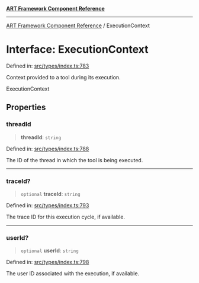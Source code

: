 [**ART Framework Component Reference**](../README.md)

***

[ART Framework Component Reference](../README.md) / ExecutionContext

# Interface: ExecutionContext

Defined in: [src/types/index.ts:783](https://github.com/hashangit/ART/blob/fe46dfaaacd3f198d9540925c3184fcab0f9c813/src/types/index.ts#L783)

Context provided to a tool during its execution.

 ExecutionContext

## Properties

### threadId

> **threadId**: `string`

Defined in: [src/types/index.ts:788](https://github.com/hashangit/ART/blob/fe46dfaaacd3f198d9540925c3184fcab0f9c813/src/types/index.ts#L788)

The ID of the thread in which the tool is being executed.

***

### traceId?

> `optional` **traceId**: `string`

Defined in: [src/types/index.ts:793](https://github.com/hashangit/ART/blob/fe46dfaaacd3f198d9540925c3184fcab0f9c813/src/types/index.ts#L793)

The trace ID for this execution cycle, if available.

***

### userId?

> `optional` **userId**: `string`

Defined in: [src/types/index.ts:798](https://github.com/hashangit/ART/blob/fe46dfaaacd3f198d9540925c3184fcab0f9c813/src/types/index.ts#L798)

The user ID associated with the execution, if available.
